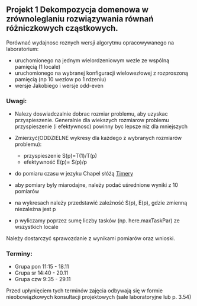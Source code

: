 <!-- class: center, middle, inverse -->

## Projekt 1 Dekompozycja domenowa w zrównoleglaniu rozwiązywania równań różniczkowych cząstkowych.

Porównać wydajnosc roznych wersji algorytmu opracowywanego na laboratorium:
  
 * uruchomionego na jednym wielordzeniowym wezle ze wspólną pamięcią (1 locale)
 * uruchomionego na wybranej konfiguracji wielowezłowej z rozproszoną pamięcią (np 10 wezlow po 1 rdzeniu)
 * wersje Jakobiego  i wersje odd-even

### Uwagi:

 * Nalezy doswiadczalnie dobrac rozmiar problemu, aby uzyskac przyspieszenie. Generalnie dla wiekszych rozmiarow
 problemu przyspieszenie (i efektywnosc) powinny byc lepsze niz dla mniejszych
 
 * Zmierzyć(ODDZIELNE wykresy dla każdego z wybranych rozmiarów problemu):
    - przyspieszenie S(p)=T(1)/T(p)
    -  efektywność E(p)= S(p)/p
 
 * do pomiaru czasu w jezyku Chapel słóżą <a href=https://chapel-lang.org/docs/primers/timers.html> Timery </a>
 
 * aby pomiary byly miarodajne, należy podać uśrednione wyniki z 10 pomiarów
   
 * na wykresach należy przedstawić zależność S(p), E(p), gdzie zmienną niezależna jest p
 
 * p wyliczamy poprzez sumę liczby tasków (np. here.maxTaskPar) ze wszystkich locale 
    
  Należy dostarczyć sprawozdanie z wynikami pomiarów oraz wnioski.

### Terminy:

* Grupa pon 11:15 - 18.11
* Grupa sr 14:40 - 20.11
* Grupa czw 9:35 - 29.11

Przed upłynięciem tych terminów zajęcia odbywają się w formie nieobowiązkowych konsultacji projektowych (sale laboratoryjne lub p. 3.54) 



  
